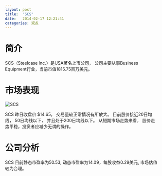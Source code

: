 ```yaml
---
layout: post
title:  "SCS"
date:   2014-02-17 12:21:41
categories: 观点
---
```


# 简介
SCS（Steelcase Inc.）是USA著名上市公司，
公司主要从事Business Equipment行业，当前市值1815.75百万美元。

# 市场表现

![SCS](http://finviz.com/chart.ashx?t=SCS&ty=c&ta=1&p=d&s=l)

SCS 昨日收盘价 $14.65，
交易量较正常情况有所放大。
目前股价接近20日均线，
50日均线以下，
并且处于200日均线以下。
从短期市场走势来看，
股价走势平稳，投资者应减少无谓的操作。

# 公司分析
SCS 目前静态市盈率为50.53, 动态市盈率为14.09，每股收益0.29美元,
市场估值较为合理。
